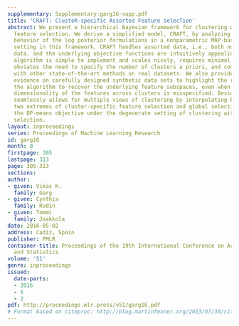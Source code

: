 ```yaml
---
supplementary: Supplementary:garg16-supp.pdf
title: 'CRAFT: ClusteR-specific Assorted Feature selecTion'
abstract: We present a hierarchical Bayesian framework for clustering with cluster-specific
  feature selection. We derive a simplified model, CRAFT, by analyzing the asymptotic
  behavior of the log posterior formulations in a nonparametric MAP-based clustering
  setting in this framework. CRAFT handles assorted data, i.e., both numeric and categorical
  data, and the underlying objective functions are intuitively appealing. The resulting
  algorithm is simple to implement and scales nicely, requires minimal parameter tuning,
  obviates the need to specify the number of clusters a priori, and compares favorably
  with other state-of-the-art methods on real datasets. We also provide empirical
  evidence on carefully designed synthetic data sets to highlight the robustness of
  the algorithm to recover the underlying feature subspaces, even when the average
  dimensionality of the features across clusters is misspecified. Besides, the framework
  seamlessly allows for multiple views of clustering by interpolating between the
  two extremes of cluster-specific feature selection and global selection, and recovers
  the DP-means objective under the degenerate setting of clustering without feature
  selection.
layout: inproceedings
series: Proceedings of Machine Learning Research
id: garg16
month: 0
firstpage: 305
lastpage: 313
page: 305-313
sections: 
author:
- given: Vikas K.
  family: Garg
- given: Cynthia
  family: Rudin
- given: Tommi
  family: Jaakkola
date: 2016-05-02
address: Cadiz, Spain
publisher: PMLR
container-title: Proceedings of the 19th International Conference on Artificial Intelligence
  and Statistics
volume: '51'
genre: inproceedings
issued:
  date-parts:
  - 2016
  - 5
  - 2
pdf: http://proceedings.mlr.press/v51/garg16.pdf
# Format based on citeproc: http://blog.martinfenner.org/2013/07/30/citeproc-yaml-for-bibliographies/
---
```

